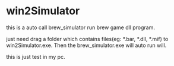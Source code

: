 win2Simulator
=============

this is a auto call brew_simulator run brew game dll program.


just need drag a folder which contains files(eg: *.bar, *.dll, *.mif)  to win2Simulator.exe. 
Then the brew_simulator.exe will auto run will.

this is just test in my pc.
